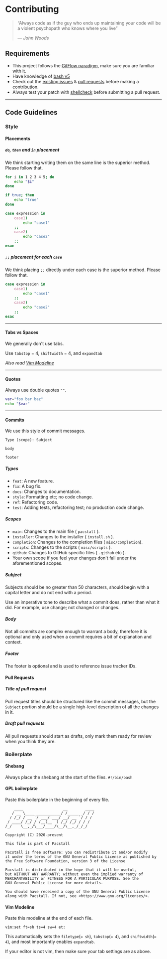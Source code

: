 <!--
    ____                  __        ____
   / __ \____ ___________/ /_____ _/ / /
  / /_/ / __ `/ ___/ ___/ __/ __ `/ / /
 / ____/ /_/ / /__(__  ) /_/ /_/ / / /
/_/    \__,_/\___/____/\__/\__,_/_/_/

Copyright (C) 2020-present

This file is part of Pacstall

Pacstall is free software: you can redistribute it and/or modify
it under the terms of the GNU General Public License as published by
the Free Software Foundation, version 3 of the License

Pacstall is distributed in the hope that it will be useful,
but WITHOUT ANY WARRANTY; without even the implied warranty of
MERCHANTABILITY or FITNESS FOR A PARTICULAR PURPOSE. See the
GNU General Public License for more details.

You should have received a copy of the GNU General Public License
along with Pacstall. If not, see <https://www.gnu.org/licenses/>.
-->

# Contributing

> “Always code as if the guy who ends up maintaining your code will be a violent psychopath who knows where you live”
>
> — <cite>John Woods</cite>

## Requirements

* This project follows the [GitFlow paradigm](https://jointcenterforsatellitedataassimilation-jedi-docs.readthedocs-hosted.com/en/latest/inside/practices/gitflow.html), make sure you are familiar with it.
* Have knowledge of [bash v5](https://www.gnu.org/software/bash)
* Check out the [existing issues](https://github.com/pacstall/pacstall/issues) & [pull requests](https://github.com/pacstall/pacstall/pulls) before making a contribution.
* Always test your patch with [shellcheck](https://github.com/koalaman/shellcheck) before submitting a pull request.

---

## Code Guidelines

### Style

#### Placements

##### `do`, `then` and `in` placement
We think starting writing them on the same line is the superior method. Please follow that.
```bash
for i in 1 2 3 4 5; do
	echo "$i"
done
```
```bash
if true; then
	echo "true"
done
```
```bash
case expression in
	case1)
		echo "case1"
	;;
	case2)
		echo "case2"
	;;
esac
```

##### `;;` placement for each `case`
We think placing `;;` directly under each case is the superior method. Please follow that.
```bash
case expression in
	case1)
		echo "case1"
	;;
	case2)
		echo "case2"
	;;
esac
```

---

#### Tabs vs Spaces
We generally don't use tabs.

Use `tabstop` = 4, `shiftwidth` = 4, and `expandtab`

*Also read [Vim Modeline](#vim-modeline)*

---

#### Quotes

Always use double quotes `""`.
```bash
var="foo bar baz"
echo "$var"
```

---

#### Commits

We use this style of commit messages.
```monospace
Type (scope): Subject

body

footer
```

##### Types

* `feat`: A new feature.
* `fix`: A bug fix.
* `docs`: Changes to documentation.
* `style`: Formatting etc; no code change.
* `ref`: Refactoring code.
* `test`: Adding tests, refactoring test; no production code change.

##### Scopes

* `main`: Changes to the main file ( `pacstall` ).
* `installer`: Changes to the installer ( `install.sh` ).
* `completion`: Changes to the completion files ( `misc/completion`).
* `scripts`: Changes to the scripts ( `misc/scripts` ).
* `github`: Changes to GitHub specific files ( `.github` etc ).
* Your own scope if you feel your changes don't fall under the aforementioned scopes.

##### Subject

Subjects should be no greater than 50 characters, should begin with a capital letter and do not end with a period.

Use an imperative tone to describe what a commit does, rather than what it did. For example, use change; not changed or changes.

##### Body

Not all commits are complex enough to warrant a body, therefore it is optional and only used when a commit requires a bit of explanation and context.

##### Footer

The footer is optional and is used to reference issue tracker IDs.

#### Pull Requests

##### Title of pull request

Pull request titles should be structured like the commit messages, but the `Subject` portion should be a single high-level description of all the changes in it.

##### Draft pull requests

All pull requests should start as drafts, only mark them ready for review when you think they are.

### Boilerplate

#### Shebang
Always place the shebang at the start of the files.
`#!/bin/bash`

#### GPL boilerplate
Paste this boilerplate in the beginning of every file.
```monospace
    ____                  __        ____
   / __ \____ ___________/ /_____ _/ / /
  / /_/ / __ `/ ___/ ___/ __/ __ `/ / /
 / ____/ /_/ / /__(__  ) /_/ /_/ / / /
/_/    \__,_/\___/____/\__/\__,_/_/_/

Copyright (C) 2020-present

This file is part of Pacstall

Pacstall is free software: you can redistribute it and/or modify
it under the terms of the GNU General Public License as published by
the Free Software Foundation, version 3 of the License

Pacstall is distributed in the hope that it will be useful,
but WITHOUT ANY WARRANTY; without even the implied warranty of
MERCHANTABILITY or FITNESS FOR A PARTICULAR PURPOSE. See the
GNU General Public License for more details.

You should have received a copy of the GNU General Public License
along with Pacstall. If not, see <https://www.gnu.org/licenses/>.
```

#### Vim Modeline

Paste this modeline at the end of each file.
```monospace
vim:set ft=sh ts=4 sw=4 et:
```

This automatically sets the `filetype`(`= sh`), `tabstop`(`= 4`), and `shiftwidth`(`= 4`), and most importantly enables `expandtab`.

If your editor is not vim, then make sure your tab settings are as above.

[modeline]: # ( vim:set ft=markdown ts=4 sw=4 et: )
